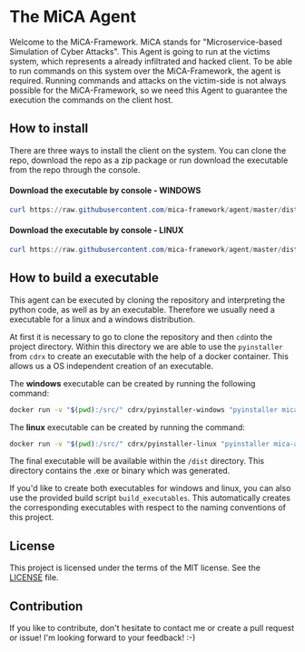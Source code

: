 # The MiCA Agent
Welcome to the MiCA-Framework. 
MiCA stands for "Microservice-based Simulation of Cyber Attacks". This Agent is going to 
run at the victims system, which represents a already infiltrated and hacked client. To
be able to run commands on this system over the MiCA-Framework, the agent is required.
Running commands and attacks on the victim-side is not always possible for the MiCA-Framework,
so we need this Agent to guarantee the execution the commands on the client host.

## How to install
There are three ways to install the client on the system. You can clone the repo, download
the repo as a zip package or run download the executable from the repo through the console.

#### Download the executable by console - WINDOWS
```powershell
curl https://raw.githubusercontent.com/mica-framework/agent/master/dist/mica-agent-windows.exe --output mica-agent.exe
```

#### Download the executable by console - LINUX
```powershell
curl https://raw.githubusercontent.com/mica-framework/agent/master/dist/mica-agent-linux --output mica-agent
```


## How to build a executable
This agent can be executed by cloning the repository and interpreting the python
code, as well as by an executable. Therefore we usually need a executable for
a linux and a windows distribution.

At first it is necessary to go to clone the repository and then `cd`into the project
directory. Within this directory we are able to use the `pyinstaller` from `cdrx`
to create an executable with the help of a docker container. This allows us a OS independent
creation of an executable.

The <b>windows</b> executable can be created by running the following command:
```bash
docker run -v "$(pwd):/src/" cdrx/pyinstaller-windows "pyinstaller mica-agent.py --onefile"
```

The <b>linux</b> executable can be created by running the command:
```bash
docker run -v "$(pwd):/src/" cdrx/pyinstaller-linux "pyinstaller mica-agent.py --onefile"
```

The final executable will be available within the `/dist` directory. This directory contains
the .exe or binary which was generated.

If you'd like to create both executables for windows and linux, you can also use the provided
build script `build_executables`. This automatically creates the corresponding executables with
respect to the naming conventions of this project.


## License
This project is licensed under the terms of the MIT license. See the [LICENSE](https://raw.githubusercontent.com/mica-framework/agent/master/LICENSE) file.

## Contribution
If you like to contribute, don't hesitate to contact me or create a pull request or issue!
I'm looking forward to your feedback! :-)

